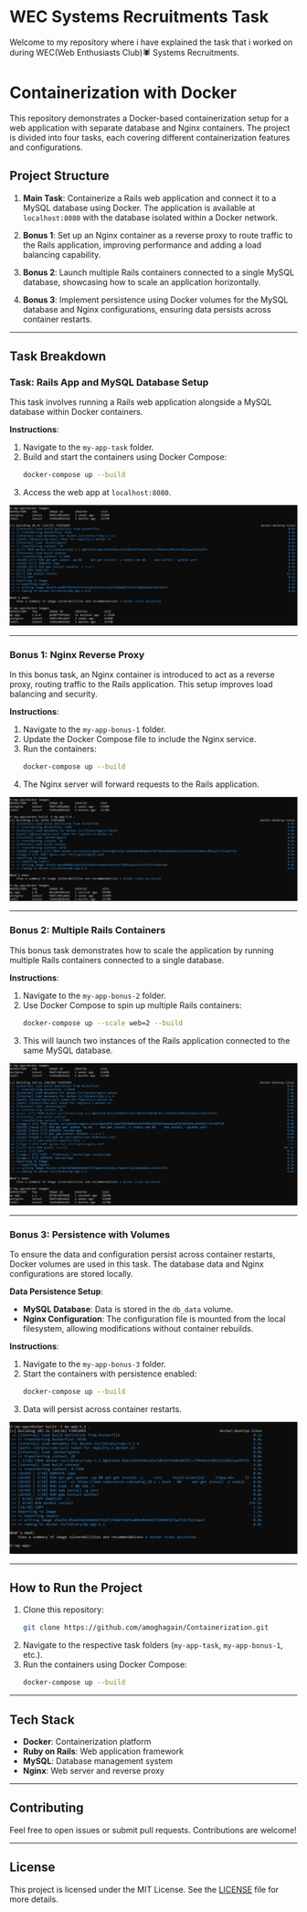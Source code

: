 # WEC Systems Recruitments Task

Welcome to my repository where i have explained the task that i worked on during WEC(Web Enthusiasts Club)🕷 Systems Recruitments.

# **Containerization with Docker**

This repository demonstrates a Docker-based containerization setup for a web application with separate database and Nginx containers. The project is divided into four tasks, each covering different containerization features and configurations.

## **Project Structure**

1. **Main Task**: Containerize a Rails web application and connect it to a MySQL database using Docker. The application is available at `localhost:8080` with the database isolated within a Docker network.

2. **Bonus 1**: Set up an Nginx container as a reverse proxy to route traffic to the Rails application, improving performance and adding a load balancing capability.

3. **Bonus 2**: Launch multiple Rails containers connected to a single MySQL database, showcasing how to scale an application horizontally.

4. **Bonus 3**: Implement persistence using Docker volumes for the MySQL database and Nginx configurations, ensuring data persists across container restarts.

---

## **Task Breakdown**

### **Task: Rails App and MySQL Database Setup**

This task involves running a Rails web application alongside a MySQL database within Docker containers.

**Instructions**:

1. Navigate to the `my-app-task` folder.
2. Build and start the containers using Docker Compose:
    ```bash
    docker-compose up --build
    ```
3. Access the web app at `localhost:8080`.

![App Running](https://github.com/amoghagain/Containerization/blob/f3d362374975b4a65e598bf6ad5ed52a1db0872e/bonus0.PNG)

---

### **Bonus 1: Nginx Reverse Proxy**

In this bonus task, an Nginx container is introduced to act as a reverse proxy, routing traffic to the Rails application. This setup improves load balancing and security.

**Instructions**:

1. Navigate to the `my-app-bonus-1` folder.
2. Update the Docker Compose file to include the Nginx service.
3. Run the containers:
    ```bash
    docker-compose up --build
    ```
4. The Nginx server will forward requests to the Rails application.

![Nginx Setup](https://github.com/amoghagain/Containerization/blob/e6cecfa98ec8b733468edb9b497f6b15024ce2cf/bonus1.PNG)

---

### **Bonus 2: Multiple Rails Containers**

This bonus task demonstrates how to scale the application by running multiple Rails containers connected to a single database. 

**Instructions**:

1. Navigate to the `my-app-bonus-2` folder.
2. Use Docker Compose to spin up multiple Rails containers:
    ```bash
    docker-compose up --scale web=2 --build
    ```
3. This will launch two instances of the Rails application connected to the same MySQL database.

![Scaling Rails Containers](https://github.com/amoghagain/Containerization/blob/14b7d41e4709d387175adad8a61d8dd988df078a/bonus2.PNG)

---

### **Bonus 3: Persistence with Volumes**

To ensure the data and configuration persist across container restarts, Docker volumes are used in this task. The database data and Nginx configurations are stored locally.

**Data Persistence Setup**:

- **MySQL Database**: Data is stored in the `db_data` volume.
- **Nginx Configuration**: The configuration file is mounted from the local filesystem, allowing modifications without container rebuilds.

**Instructions**:

1. Navigate to the `my-app-bonus-3` folder.
2. Start the containers with persistence enabled:
    ```bash
    docker-compose up --build
    ```
3. Data will persist across container restarts.

![Persistence Setup](https://github.com/amoghagain/Containerization/blob/b04cc4308a02d093480d51d586c4e879b67ae187/bonus3.PNG)

---

## **How to Run the Project**

1. Clone this repository:
    ```bash
    git clone https://github.com/amoghagain/Containerization.git
    ```
2. Navigate to the respective task folders (`my-app-task`, `my-app-bonus-1`, etc.).
3. Run the containers using Docker Compose:
    ```bash
    docker-compose up --build
    ```

---

## **Tech Stack**

- **Docker**: Containerization platform
- **Ruby on Rails**: Web application framework
- **MySQL**: Database management system
- **Nginx**: Web server and reverse proxy

---

## **Contributing**

Feel free to open issues or submit pull requests. Contributions are welcome!

---

## **License**

This project is licensed under the MIT License. See the [LICENSE](./LICENSE) file for more details.
